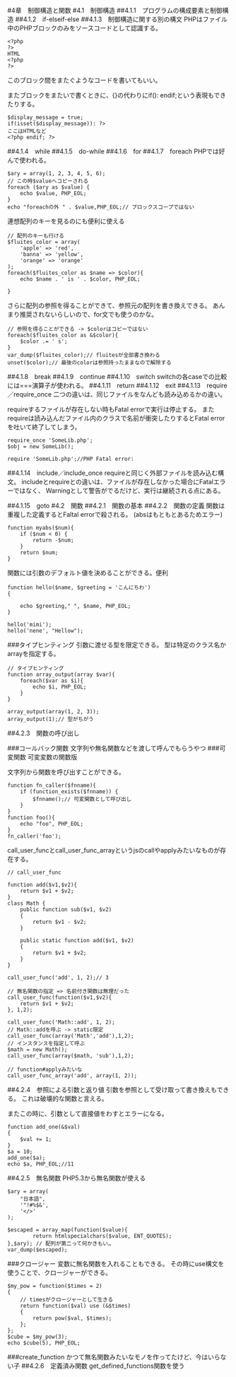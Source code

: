 #4章　制御構造と関数
#4.1　制御構造
##4.1.1　プログラムの構成要素と制御構造
##4.1.2　if-elseif-else
##4.1.3　制御構造に関する別の構文
PHPはファイル中のPHPブロックのみをソースコードとして認識する。

    <?php
    ?>
    HTML
    <?php
    ?>

このブロック間をまたぐようなコードを書いてもいい。

またブロックをまたいで書くときに、{}の代わりにif(): endif;という表現もできたりする。

    $display_message = true;
    if(isset($display_message)): ?>
    ここはHTMLなど
    <?php endif; ?>

##4.1.4　while
##4.1.5　do-while
##4.1.6　for
##4.1.7　foreach
PHPでは好んで使われる。

    $ary = array(1, 2, 3, 4, 5, 6);
    // この時$valueへコピーされる
    foreach ($ary as $value) {
        echo $value, PHP_EOL;
    }
    echo "foreachの外 " . $value,PHP_EOL;// ブロックスコープではない

連想配列のキーを見るのにも便利に使える

    // 配列のキーも行ける
    $fluites_color = array(
        'apple' => 'red',
        'banna' => 'yellow',
        'orange' => 'orange'
    );
    foreach($fluites_color as $name => $color){
        echo $name . ' is ' . $color, PHP_EOL;

    }

さらに配列の参照を得ることができて、参照元の配列を書き換えできる。
あんまり推奨されないらしいので、for文でも使うのかな。


    // 参照を得ることができる -> $colorはコピーではない
    foreach($fluites_color as &$color){
        $color .= ' s';
    }
    var_dump($fluites_color);// fluitesが全部書き換わる
    unset($color);// 最後のcolorは参照持ったままなので解除する
##4.1.8　break
##4.1.9　continue
##4.1.10　switch
switchの各caseでの比較には===演算子が使われる。
##4.1.11　return
##4.1.12　exit
##4.1.13　require／require_once
二つの違いは、同じファイルをなんども読み込めるかの違い。

requireするファイルが存在しない時もFatal errorで実行は停止する。
またrequireは読み込んだファイル内のクラスで名前が衝突したりするとFatal error
を吐いて終了してしまう。

    require_once 'SomeLib.php';
    $obj = new SomeLib();

    require 'SomeLib.php';//PHP Fatal error:

##4.1.14　include／include_once
requireと同じく外部ファイルを読み込む構文。
includeとrequireとの違いは、ファイルが存在しなかった場合にFatalエラーではなく、
Warningとして警告がでるだけど、実行は継続される点にある。


##4.1.15　goto
#4.2　関数
##4.2.1　関数の基本
##4.2.2　関数の定義
関数は重複した定義するとFaltal errorで殺される。
(absはもともとあるためエラー)

    function myabs($num){
        if ($num < 0) {
            return -$num;
        }
        return $num;
    }

関数には引数のデフォルト値を決めることができる。便利

    function hello($name, $greeting = 'こんにちわ')
    {

        echo $greeting," ", $name, PHP_EOL;
    }

    hello('mimi');
    hello('nene', "Hellow");

###タイプヒンティング
引数に渡せる型を限定できる。
型は特定のクラス名かarrayを指定する。

    // タイプヒンティング
    function array_output(array $var){
        foreach($var as $i){
            echo $i, PHP_EOL;
        }
    }

    array_output(array(1, 2, 3));
    array_output(1);// 型がちがう

##4.2.3　関数の呼び出し

###コールバック関数
文字列や無名関数などを渡して呼んでもらうやつ
###可変関数
可変変数の関数版

文字列から関数を呼び出すことができる。

    function fn_caller($fnname){
        if (function_exists($fnname)) {
            $fnname();// 可変関数として呼び出し
        }
    }
    function foo(){
        echo "foo", PHP_EOL;
    }
    fn_caller('foo');

call_user_funcとcall_user_func_arrayというjsのcallやapplyみたいなものが存在する。


    // call_user_func

    function add($v1,$v2){
        return $v1 + $v2;
    }
    class Math {
        public function sub($v1, $v2)
        {
            return $v1 - $v2;
        }

        public static function add($v1, $v2)
        {
            return $v1 + $v2;
        }
    }

    call_user_func('add', 1, 2);// 3

    // 無名関数の指定 => 名前付き関数は無理だった
    call_user_func(function($v1,$v2){
        return $v1 + $v2;
    }, 1,2);

    call_user_func('Math::add', 1, 2);
    // Math::addを呼ぶ -> static限定
    call_user_func(array('Math','add'),1,2);
    // インスタンスを指定して呼ぶ
    $math = new Math();
    call_user_func(array($math, 'sub'),1,2);

    // function#applyみたいな
    call_user_func_array('add', array(1, 2));
##4.2.4　参照による引数と返り値
引数を参照として受け取って書き換えもできる。
これは破壊的な関数と言える。

またこの時に、引数として直接値をわすとエラーになる。

    function add_one(&$val)
    {
        $val += 1;
    }
    $a = 10;
    add_one($a);
    echo $a, PHP_EOL;//11

##4.2.5　無名関数
PHP5.3から無名関数が使える

    $ary = array(
        "日本語",
        '"!#%$&',
        '</>'
    );

    $escaped = array_map(function($value){
            return htmlspecialchars($value, ENT_QUOTES);
    },$ary); // 配列が第二って何かきもい…
    var_dump($escaped);

###クロージャー
変数に無名関数を入れることもできる。
その時にuse構文を使うことで、クロージャーができる。

    $my_pow = function($times = 2)
    {
        // timesがクロージャーとして生きる
        return function($val) use (&$times)
        {
            return pow($val, $times);
        };
    };
    $cube = $my_pow(3);
    echo $cube(5), PHP_EOL;
###create_function
かつて無名関数みたいなモノを作ってたけど、今はいらない子
##4.2.6　定義済み関数
get_defined_functions関数を使う